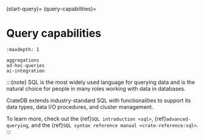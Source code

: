 (start-query)=
(query-capabilities)=
# Query capabilities

```{toctree}
:maxdepth: 1

aggregations
ad-hoc-queries
ai-integration
```

:::{note}
SQL is the most widely used language for querying data and is the natural
choice for people in many roles working with data in databases.

CrateDB extends industry-standard SQL with functionalities to support its
data types, data I/O procedures, and cluster management.

To learn more, check out the {ref}`SQL introduction <sql>`, {ref}`advanced-querying`,
and the {ref}`SQL syntax reference manual <crate-reference:sql>`.
:::
